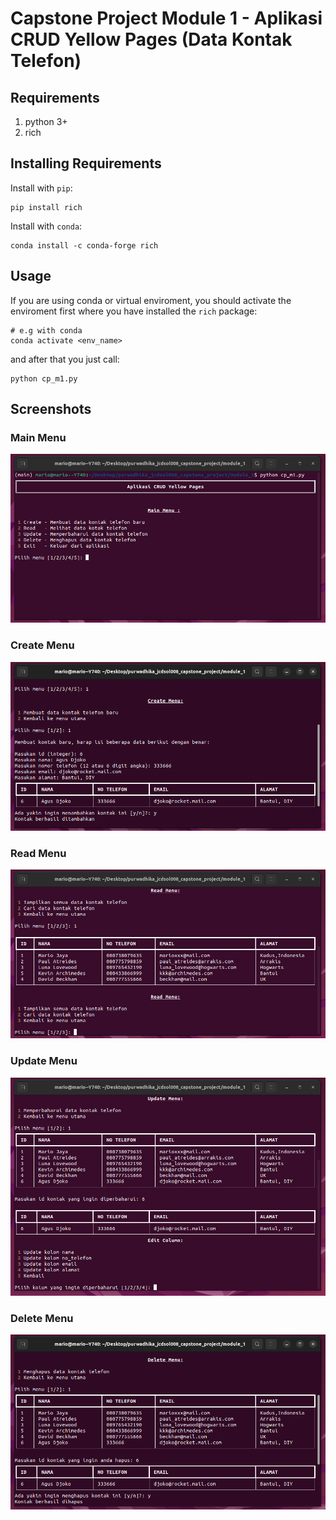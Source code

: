 # Capstone Project Module 1 - Aplikasi CRUD Yellow Pages (Data Kontak Telefon)

## Requirements
1. python 3+
2. rich

## Installing Requirements
Install with `pip`:
```
pip install rich
```
Install with `conda`:
```
conda install -c conda-forge rich
```

## Usage
If you are using conda or virtual enviroment, you should activate the enviroment first where you have installed the `rich` package:
```
# e.g with conda
conda activate <env_name>
```
and after that you just call:
```
python cp_m1.py
```

## Screenshots
### Main Menu
![results](screenshots/MAIN_MENU.png)

### Create Menu
![results](screenshots/CREATE_MENU.png)

### Read Menu
![results](screenshots/READ_MENU.png)

### Update Menu
![results](screenshots/UPDATE_MENU.png)

### Delete Menu
![results](screenshots/DELETE_MENU.png)